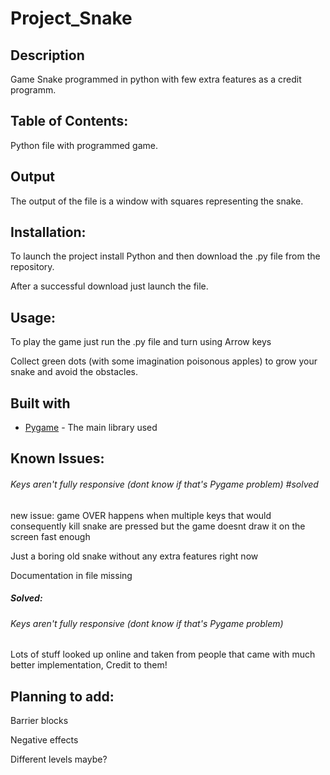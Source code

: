 # Project_Snake
 
 ## Description
 Game Snake programmed in python with few extra features as a credit programm.
 ## Table of Contents:
 Python file with programmed game.
 ## Output
 The output of the file is a window with squares representing the snake. 
 
 ## Installation:
 To launch the project install Python and then download the .py file from the repository. 
 
 After a successful download just launch the file.
 ## Usage:
 To play the game just run the .py file and turn using Arrow keys 
 
 Collect green dots (with some imagination poisonous apples) to grow your snake and avoid the obstacles.
 ## Built with
 * [Pygame](https://www.pygame.org/) - The main library used
 ## Known Issues:
 ###### Keys aren't fully responsive (dont know if that's Pygame problem) #solved
 new issue: game OVER happens when multiple keys that would consequently kill snake are pressed but the game doesnt 
 draw it on the screen fast enough 
 
 Just a boring old snake without any extra features right now
 
 Documentation in file missing
 ##### Solved:
 ###### Keys aren't fully responsive (dont know if that's Pygame problem)
 
 Lots of stuff looked up online and taken from people that came with much better implementation, Credit to them!
 ## Planning to add:
 Barrier blocks
 
 Negative effects
 
 Different levels maybe?
 
 
 

